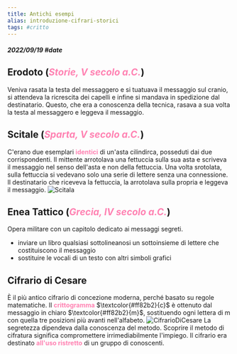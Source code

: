 ```yaml
---
title: Antichi esempi
alias: introduzione-cifrari-storici
tags: #critto
---
```

##### 2022/09/19 #date
## Erodoto (<span style="color:#ff82b2"><i>Storie, V secolo a.C.</i></span>)
Veniva rasata la testa del messaggero e si tuatuava il messaggio sul cranio, si attendeva la ricrescita dei capelli e infine si mandava in spedizione dal destinatario. Questo, che era a conoscenza della tecnica, rasava a sua volta la testa al messaggero e leggeva il messaggio.
## Scitale (<span style="color:#ff82b2"><i>Sparta, V secolo a.C.</i></span>)
C'erano due esemplari <span style="color:#ff82b2"><b>identici</b></span> di un'asta cilindirca, posseduti dai due corrispondenti. Il mittente arrotolava una fettuccia sulla sua asta e scriveva il messaggio nel senso dell'asta e non della fettuccia. Una volta srotolata, sulla fettuccia si vedevano solo una serie di lettere senza una connessione. Il destinatario che riceveva la fettuccia, la arrotolava sulla propria e leggeva il messaggio.
![Scitala](Crittografia/assets/scitala.jpg)
## Enea Tattico (<span style="color:#ff82b2"><i>Grecia, IV secolo a.C.</i></span>)
Opera militare con un capitolo dedicato ai messaggi segreti.
- inviare un libro qualsiasi sottolineanosi un sottoinsieme di lettere che costituiscono il messaggio
- sostituire le vocali di un testo con altri simboli grafici
## Cifrario di Cesare
È il più antico cifrario di concezione moderna, perché basato su regole matematiche.
Il <span style="color:#ff82b2"><b>crittogramma</b></span> $\textcolor{#ff82b2}{c}$ è ottenuto dal messaggio in chiaro $\textcolor{#ff82b2}{m}$, sostituendo ogni lettera di m con quella tre posizioni più avanti nell'alfabeto.
![CifrarioDiCesare](Crittografia/assets/CdiCesare.png)
La segretezza dipendeva dalla conoscenza del metodo. Scoprire il metodo di cifratura significa compromettere irrimediabilmente l'impiego. Il cifrario era destinato <span style="color:#ff82b2"><b>all'uso ristretto</b></span> di un gruppo di conoscenti.